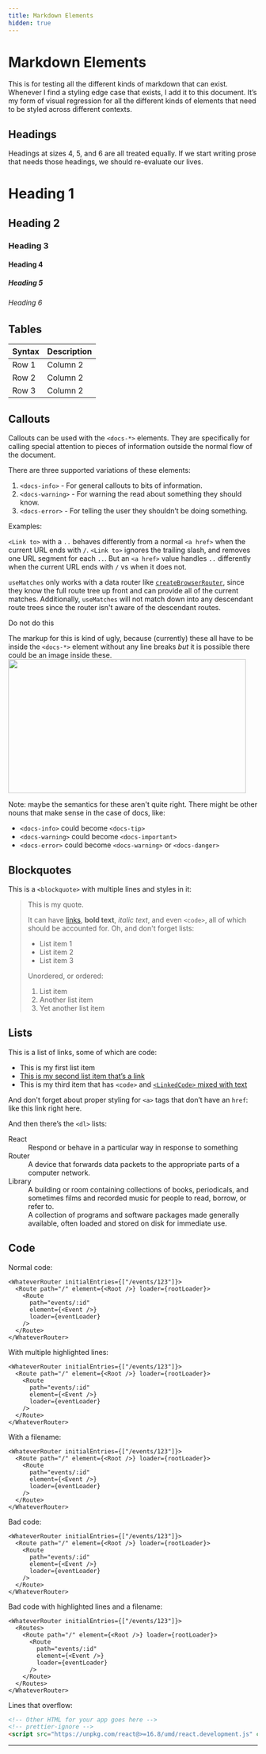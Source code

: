 ```yaml
---
title: Markdown Elements
hidden: true
---
```


# Markdown Elements

This is for testing all the different kinds of markdown that can exist. Whenever I find a styling edge case that exists, I add it to this document. It’s my form of visual regression for all the different kinds of elements that need to be styled across different contexts.

## Headings

Headings at sizes 4, 5, and 6 are all treated equally. If we start writing prose that needs those headings, we should re-evaluate our lives.

# Heading 1

## Heading 2

### Heading 3

#### Heading 4

##### Heading 5

###### Heading 6

## Tables

| Syntax | Description |
| ------ | ----------- |
| Row 1  | Column 2    |
| Row 2  | Column 2    |
| Row 3  | Column 2    |

## Callouts

Callouts can be used with the `<docs-*>` elements. They are specifically for calling special attention to pieces of information outside the normal flow of the document.

There are three supported variations of these elements:

1. `<docs-info>` - For general callouts to bits of information.
2. `<docs-warning>` - For warning the read about something they should know.
3. `<docs-error>` - For telling the user they shouldn’t be doing something.

Examples:

<docs-info>`<Link to>` with a `..` behaves differently from a normal `<a href>` when the current URL ends with `/`. `<Link to>` ignores the trailing slash, and removes one URL segment for each `..`. But an `<a href>` value handles `..` differently when the current URL ends with `/` vs when it does not.</docs-info>

<docs-warning>`useMatches` only works with a data router like [`createBrowserRouter`][createbrowserrouter], since they know the full route tree up front and can provide all of the current matches. Additionally, `useMatches` will not match down into any descendant route trees since the router isn't aware of the descendant routes.</docs-warning>

<docs-error>Do not do this</docs-error>

<docs-info>The markup for this is kind of ugly, because (currently) these all have to be inside the `<docs-*>` element without any line breaks _but_ it is possible there could be an image inside these. <img src="https://picsum.photos/480/270" width="480" height="270" /></docs-info>

Note: maybe the semantics for these aren't quite right. There might be other nouns that make sense in the case of docs, like:

- `<docs-info>` could become `<docs-tip>`
- `<docs-warning>` could become `<docs-important>`
- `<docs-error>` could become `<docs-warning>` or `<docs-danger>`

## Blockquotes

This is a `<blockquote>` with multiple lines and styles in it:

> This is my quote.
>
> It can have [links]($link), **bold text**, _italic text_, and even `<code>`, all of which should be accounted for. Oh, and don't forget lists:
>
> - List item 1
> - List item 2
> - List item 3
>
> Unordered, or ordered:
>
> 1. List item
> 2. Another list item
> 3. Yet another list item

## Lists

This is a list of links, some of which are code:

- This is my first list item
- [This is my second list item that’s a link][$link]
- This is my third item that has `<code>` and [`<LinkedCode>` mixed with text][$link]

And don't forget about proper styling for `<a>` tags that don’t have an `href`: <a>like this link right here</a>.

And then there’s the `<dl>` lists:

<dl>
  <dt>React</dt>
  <dd>Respond or behave in a particular way in response to something</dd>
  <dt>Router</dt>
  <dd>A device that forwards data packets to the appropriate parts of a computer network.</dd>
  <dt>Library</dt>
  <dd>A building or room containing collections of books, periodicals, and sometimes films and recorded music for people to read, borrow, or refer to.</dd>
  <dd>A collection of programs and software packages made generally available, often loaded and stored on disk for immediate use.</dd>
</dl>

## Code

Normal code:

```tsx
<WhateverRouter initialEntries={["/events/123"]}>
  <Route path="/" element={<Root />} loader={rootLoader}>
    <Route
      path="events/:id"
      element={<Event />}
      loader={eventLoader}
    />
  </Route>
</WhateverRouter>
```

With multiple highlighted lines:

```tsx lines=[1-2,5]
<WhateverRouter initialEntries={["/events/123"]}>
  <Route path="/" element={<Root />} loader={rootLoader}>
    <Route
      path="events/:id"
      element={<Event />}
      loader={eventLoader}
    />
  </Route>
</WhateverRouter>
```

With a filename:

```tsx filename=src/main.jsx
<WhateverRouter initialEntries={["/events/123"]}>
  <Route path="/" element={<Root />} loader={rootLoader}>
    <Route
      path="events/:id"
      element={<Event />}
      loader={eventLoader}
    />
  </Route>
</WhateverRouter>
```

Bad code:

```tsx bad
<WhateverRouter initialEntries={["/events/123"]}>
  <Route path="/" element={<Root />} loader={rootLoader}>
    <Route
      path="events/:id"
      element={<Event />}
      loader={eventLoader}
    />
  </Route>
</WhateverRouter>
```

Bad code with highlighted lines and a filename:

```tsx filename=src/main.jsx bad lines=[2-5]
<WhateverRouter initialEntries={["/events/123"]}>
  <Routes>
    <Route path="/" element={<Root />} loader={rootLoader}>
      <Route
        path="events/:id"
        element={<Event />}
        loader={eventLoader}
      />
    </Route>
  </Routes>
</WhateverRouter>
```

Lines that overflow:

```html
<!-- Other HTML for your app goes here -->
<!-- prettier-ignore -->
<script src="https://unpkg.com/react@>=16.8/umd/react.development.js" crossorigin></script>
```

---

[$link]: https://www.youtube.com/watch?v=dQw4w9WgXcQ
[createbrowserrouter]: ./routers/create-browser-router
